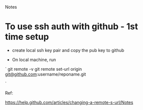 Notes

# To use ssh auth with github - 1st time setup

* create local ssh key pair and copy the pub key to github

* On local machine, run 

`
git remote -v
git remote set-url origin git@github.com:username/reponame.git

`

Ref: 

https://help.github.com/articles/changing-a-remote-s-url/Notes




